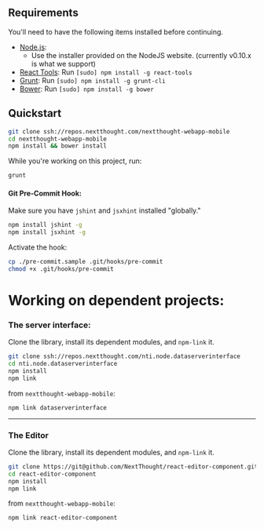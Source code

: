 

## Requirements

You'll need to have the following items installed before continuing.

  * [Node.js](http://nodejs.org):
  	* Use the installer provided on the NodeJS website. (currently v0.10.x is what we support)
  * [React Tools](http://facebook.github.io/react/): Run `[sudo] npm install -g react-tools`
  * [Grunt](http://gruntjs.com/): Run `[sudo] npm install -g grunt-cli`
  * [Bower](http://bower.io): Run `[sudo] npm install -g bower`

## Quickstart

```bash
git clone ssh://repos.nextthought.com/nextthought-webapp-mobile
cd nextthought-webapp-mobile
npm install && bower install
```

While you're working on this project, run:

```bash
grunt
```

#### Git Pre-Commit Hook:

Make sure you have `jshint` and `jsxhint` installed "globally."
```bash
npm install jshint -g
npm install jsxhint -g
```

Activate the hook:

```bash
cp ./pre-commit.sample .git/hooks/pre-commit
chmod +x .git/hooks/pre-commit
```



# Working on dependent projects:

### The server interface:

Clone the library, install its dependent modules, and `npm-link` it.

```bash
git clone ssh://repos.nextthought.com/nti.node.dataserverinterface
cd nti.node.dataserverinterface
npm install
npm link
```

from `nextthought-webapp-mobile`:

```bash
npm link dataserverinterface
```

---

### The Editor

Clone the library, install its dependent modules, and `npm-link` it.

```bash
git clone https://git@github.com/NextThought/react-editor-component.git
cd react-editor-component
npm install
npm link
```

from `nextthought-webapp-mobile`:

```bash
npm link react-editor-component
```
